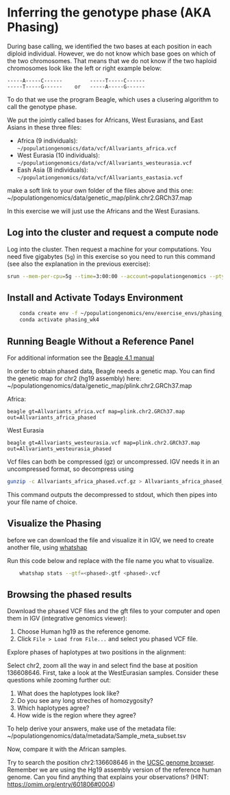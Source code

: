 # Inferring the genotype phase (AKA Phasing)

During base calling, we identified the two bases at each position in each diploid individual. However, we do not know which base goes on which of the two chromosomes. That means that we do not know if the two haploid chromosomes look like the left or right example below:

    -----A-----C------         -----T-----C------ 
    -----T-----G------    or   -----A-----G------


To do that we use the program Beagle, which uses a clusering algorithm to call the genotype phase.

We put the jointly called bases for Africans, West Eurasians, and East Asians in these three files:

- Africa (9 individuals): `~/populationgenomics/data/vcf/Allvariants_africa.vcf`
- West Eurasia (10 individuals): `~/populationgenomics/data/vcf/Allvariants_westeurasia.vcf`
- Eash Asia (8 individuals): `~/populationgenomics/data/vcf/Allvariants_eastasia.vcf`

make a soft link to your own folder of the files above and this one:
~/populationgenomics/data/genetic_map/plink.chr2.GRCh37.map


In this exercise we will just use the Africans and the West Eurasians.

## Log into the cluster and request a compute node

Log into the cluster. Then request a machine for your computations. You need five gigabytes (`5g`) in this exercise so you need to run this command (see also the explanation in the previous exercise):

```bash
srun --mem-per-cpu=5g --time=3:00:00 --account=populationgenomics --pty bash
```

## Install and Activate Todays Environment 
```bash
    conda create env -f ~/populationgenomics/env/exercise_envs/phasing_wk4
    conda activate phasing_wk4
```

## Running Beagle Without a Reference Panel

For additional information see the [Beagle 4.1 manual](https://faculty.washington.edu/browning/beagle/beagle_4.1_03Oct15.pdf)

In order to obtain phased data, Beagle needs a genetic map. You can find the genetic map for chr2 (hg19 assembly) here:
~/populationgenomics/data/genetic_map/plink.chr2.GRCh37.map

Africa:

    beagle gt=Allvariants_africa.vcf map=plink.chr2.GRCh37.map out=Allvariants_africa_phased

West Eurasia

    beagle gt=Allvariants_westeurasia.vcf map=plink.chr2.GRCh37.map out=Allvariants_westeurasia_phased
    
Vcf files can both be compressed (gz) or uncompressed. IGV needs it in an uncompressed format, so decompress using

```bash
gunzip -c Allvariants_africa_phased.vcf.gz > Allvariants_africa_phased_t.vcf
```
This command outputs the decompressed to stdout, which then pipes into your file name of choice.

## Visualize the Phasing
before we can download the file and visualize it in IGV, we need to create another file, using [whatshap](https://whatshap.readthedocs.io/en/latest/guide.html#visualizing-phasing-results) 

Run this code below and replace <phased> with the file name you what to visualize.
```bash
    whatshap stats --gtf=<phased>.gtf <phased>.vcf
```



## Browsing the phased results

Download the phased VCF files and the gft files to your computer and open them in IGV (integrative genomics viewer): 
    
1. Choose Human hg19 as the reference genome.
2. Click `File > Load from File...` and select you phased VCF file.

Explore phases of haplotypes at two positions in the alignment:

Select chr2, zoom all the way in and select find the base at position 136608646. First, take a look at the WestEurasian samples. Consider these questions while zooming further out:

1. What does the haplotypes look like?
2. Do you see any long streches of homozygosity?
3. Which haplotypes agree?
4. How wide is the region where they agree?

To help derive your answers, make use of the metadata file: ~/populationgenomics/data/metadata/Sample_meta_subset.tsv

Now, compare it with the African samples.

Try to search the position chr2:136608646 in the [UCSC genome browser](https://genome-euro.ucsc.edu/cgi-bin/hgGateway?redirect=manual&source=genome.ucsc.edu). Remember we are using the Hg19 assembly version of the reference human genome. Can you find anything that explains your observations? (HINT: https://omim.org/entry/601806#0004)



